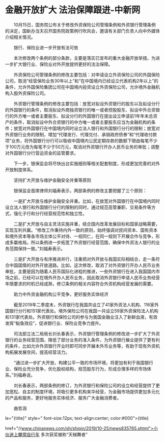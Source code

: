 # 金融开放扩大 法治保障跟进-中新网

　　10月15日，国务院公布关于修改外资保险公司管理条例和外资银行管理条例的决定，国新办当天召开国务院政策例行吹风会，邀请有关部门负责人向中外媒体介绍相关情况。

　　银行、保险业进一步开放有法可依

　　本次修改两个条例的部分条款，主要是落实已宣布的重大金融开放举措，为进一步扩大银行业、保险业对外开放提供更好的法治保障。

　　外资保险公司管理条例的修改主要包括：对申请设立外资保险公司的外国保险公司，取消“经营保险业务30年以上”和“在中国境内已经设立代表机构2年以上”的条件，允许外国保险集团公司在中国境内投资设立外资保险公司，允许境外金融机构入股外资保险公司。

　　外资银行管理条例的修改主要包括：放宽对拟设外资银行的股东以及拟设分行的外国银行的条件，取消拟设外商独资银行的唯一或者控股股东、拟设中外合资银行的外方唯一或者主要股东、拟设分行的外国银行在提出设立申请前1年年末总资产的条件，取消拟设中外合资银行的中方唯一或者主要股东应当为金融机构的条件；放宽对外国银行在中国境内同时设立法人银行和外国银行分行的限制；放宽对外资银行业务的限制，增加“代理发行、代理兑付、承销政府债券”和“代理收付款项”业务，将外国银行分行可以吸收中国境内公民定期存款的数额下限由每笔不少于100万元改为每笔不少于50万元，取消对外资银行开办人民币业务的审批；调整对外国银行分行营运资金的监管要求。

　　下一步，银保监会将尽快出台实施细则等相关配套制度，形成更加完善的对外开放制度体系。

　　坚持扩大开放与维护金融安全并重等原则

　　银保监会首席律师刘福寿表示，两部条例的修改主要把握了三个原则：

　　一是扩大开放与维护金融安全并重。比如，在放宽对外国银行在中国境内同时设立法人银行和外国银行分行的限制的同时，通过规范高管兼职、交易条件等方式，强化子行和分行经营规范性和独立性。

　　二是扩大开放与自主灵活实施并重，结合国内改革发展目标和国家战略需要，实现互利共赢。“修改工作秉持内外一致的原则，始终强调对民间资本、国有资本和境外资本等各市场主体公平对待、一视同仁，在同一规则下开展合作与竞争，形成多赢格局。所以条例进一步拓宽了外资银行经营范围，确保中外资法人银行的业务范围保持一致。”刘福寿表示。

　　三是扩大开放与有序推进并行，注重把对外开放与我国实际相结合，走一条符合中国国情的对外开放道路。比如，这次修改，取消了对外资银行开办人民币业务审批，主要是因为随着人民币国际化进程的推进，一些外资银行在进入我国国内市场之前，已经可以在境外开办人民币业务，因此取消外资银行申请人民币业务经营年限要求的时机已经成熟，修订条例的相关内容符合外资机构经营发展的需要。

　　助力中外资金融机构公平竞争，更好服务实体经济

　　截至2019年二季度末，外资银行在我国共设立了41家外资法人机构、116家外国银行分行和151家代表处。境外保险公司在我国一共设立59家外资保险法人机构和131家代表处。外资银行和保险公司的参与为我国金融业注入了新鲜血液，有效发挥“鲇鱼效应”，促进银行业、保险业竞争力提升。

　　司法部立法二局局长刘长春表示，外资银行管理条例的修改进一步扩大了外资银行的业务经营范围，降低了部分业务的准入条件，为外资银行展业提供了更有利的条件，比如允许外资银行开业时即可同步开展本外币业务等，有助于现有外资机构拓展发展空间，提高经营活力。

　　“通过进一步扩大开放，构建公平一致的市场环境，将更加有利于我国银行业、保险业充分竞争，优化股权结构，规范股东行为，形成合理多样的市场体系。”刘福寿说。

　　刘长春表示，两部条例的修订，为外资银行和保险公司的设立和经营提供了更加宽松、自主的制度环境，将吸引更多机构来华经营，为金融市场提供更加多元化的产品和服务，更好地服务实体经济、服务广大金融消费者。

　　曲哲涵

le="{title}" style=" font-size:12px; text-align:center; color:#000">{title}

href="//www.chinanews.com/sh/shipin/2019/10-25/news835765.shtml">小伙迷上攀爬自行车 多次获奖被称“天梯舞者”

